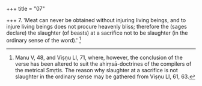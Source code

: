 +++
title = "07"

+++
7. 'Meat can never be obtained without injuring living beings, and to injure living beings does not procure heavenly bliss; therefore the (sages declare) the slaughter (of beasts) at a sacrifice not to be slaughter (in the ordinary sense of the word).' [^6] 


[^6]:  Manu V, 48, and Viṣṇu LI, 71, where, however, the conclusion of the verse has been altered to suit the ahiṃsā-doctrines of the compilers of the metrical Smṛtis. The reason why slaughter at a sacrifice is not slaughter in the ordinary sense may be gathered from Viṣṇu LI, 61, 63.
